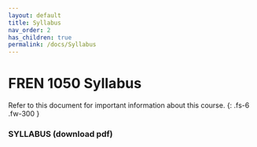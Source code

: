 ```yaml
---
layout: default
title: Syllabus
nav_order: 2
has_children: true
permalink: /docs/Syllabus
---
```


# FREN 1050 Syllabus

Refer to this document for important information about this course. 
{: .fs-6 .fw-300 }

### SYLLABUS (download pdf)
